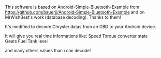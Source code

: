 This software is based on Android-Simple-Bluetooth-Example from https://github.com/bauerjj/Android-Simple-Bluetooth-Example and on MrWishBest's work (database decoding). Thanks to them!

It's modified to decode Chrysler datas from an OBD to your Android device.

It will give you real time informations like:
Speed
Torque converter state
Gears
Fuel Tank level

and many others values than i can decode!



